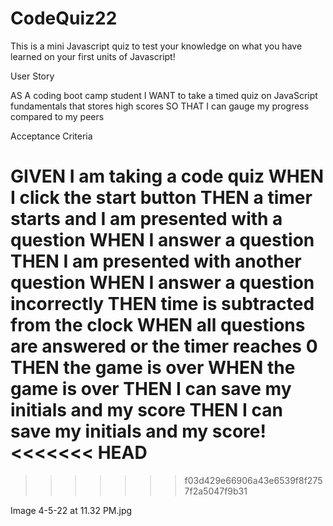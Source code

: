 # CodeQuiz22

This is a mini Javascript quiz to test your knowledge on what you have learned on your first units of Javascript!

User Story

AS A coding boot camp student
I WANT to take a timed quiz on JavaScript fundamentals that stores high scores
SO THAT I can gauge my progress compared to my peers



Acceptance Criteria

GIVEN I am taking a code quiz
WHEN I click the start button
THEN a timer starts and I am presented with a question
WHEN I answer a question
THEN I am presented with another question
WHEN I answer a question incorrectly
THEN time is subtracted from the clock
WHEN all questions are answered or the timer reaches 0
THEN the game is over
WHEN the game is over
THEN I can save my initials and my score
THEN I can save my initials and my score!
<<<<<<< HEAD
=======

>>>>>>> f03d429e66906a43e6539f8f2757f2a5047f9b31



Image 4-5-22 at 11.32 PM.jpg


